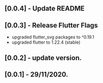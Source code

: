 ## [0.0.4] - Update README
## [0.0.3] - Release Flutter Flags
* upgraded flutter_svg packages to ^0.19.1
* upgraded flutter to 1.22.4 (stable)
## [0.0.2] - update version.
## [0.0.1] - 29/11/2020.
